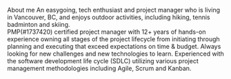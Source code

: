
About me
An easygoing, tech enthusiast and project manager who is living in Vancouver, BC, and enjoys outdoor activities, including hiking, tennis badminton and skiing. 
<br>PMP(#1737420) certified project manager with 12+ years of hands-on experience owning all stages of the project lifecycle from initiating through planning and executing that exceed expectations on time & budget. Always looking for new challenges and new technologies to learn. Experienced with the software development life cycle (SDLC) utilizing various project management methodologies including Agile, Scrum and Kanban.
